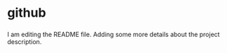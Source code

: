 # github

#####
I am editing the README file. Adding some more details about the project description.
